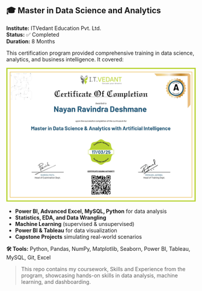 <h2>🎓 Master in Data Science and Analytics</h2>
<p><strong>Institute:</strong> ITVedant Education Pvt. Ltd.<br>
<strong>Status:</strong> ✅ Completed<br>
<strong>Duration:</strong> 8 Months</p>

<p>This certification program provided comprehensive training in data science, analytics, and business intelligence. It covered:</p>
<!-- Certification Image -->
<img src="Data Science and Analyst  Certificate.jpg" alt="ITVedant Certification" width="800"/>

<ul>
  <li><strong>Power BI, Advanced Excel, MySQL, Python</strong> for data analysis</li>
  <li><strong>Statistics, EDA, and Data Wrangling</strong></li>
  <li><strong>Machine Learning</strong> (supervised & unsupervised)</li>
  <li><strong>Power BI & Tableau</strong> for data visualization</li>
  <li><strong>Capstone Projects</strong> simulating real-world scenarios</li>
</ul>

<p><strong>🛠️ Tools:</strong> Python, Pandas, NumPy, Matplotlib, Seaborn, Power BI, Tableau, MySQL, Git, Excel</p>

<blockquote>
  This repo contains my coursework, Skills and Experience from the program, showcasing hands-on skills in data analysis, machine learning, and dashboarding.
</blockquote>
